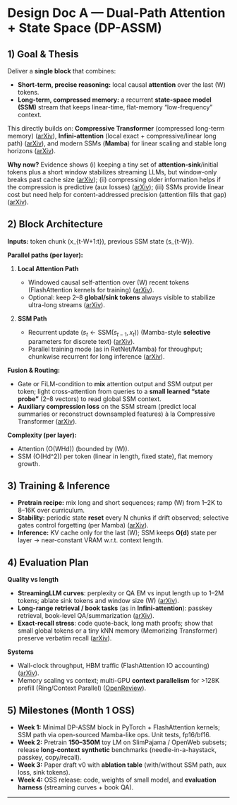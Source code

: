 # Design Doc A — Dual-Path Attention + State Space (DP-ASSM)

## 1) Goal & Thesis

Deliver a **single block** that combines:

* **Short-term, precise reasoning:** local causal **attention** over the last (W) tokens.
* **Long-term, compressed memory:** a recurrent **state-space model (SSM)** stream that keeps linear-time, flat-memory “low-frequency” context.

This directly builds on: **Compressive Transformer** (compressed long-term memory) ([arXiv][1]), **Infini-attention** (local exact + compressive/linear long path) ([arXiv][2]), and modern SSMs (**Mamba**) for linear scaling and stable long horizons ([arXiv][3]).

**Why now?** Evidence shows (i) keeping a tiny set of **attention-sink**/initial tokens plus a short window stabilizes streaming LLMs, but window-only breaks past cache size ([arXiv][4]); (ii) compressing older information helps if the compression is predictive (aux losses) ([arXiv][1]); (iii) SSMs provide linear cost but need help for content-addressed precision (attention fills that gap) ([arXiv][3]).

## 2) Block Architecture

**Inputs:** token chunk (x_{t-W+1:t}), previous SSM state (s_{t-W}).

**Parallel paths (per layer):**

1. **Local Attention Path**

   * Windowed causal self-attention over (W) recent tokens (FlashAttention kernels for training) ([arXiv][5]).
   * Optional: keep 2–8 **global/sink tokens** always visible to stabilize ultra-long streams ([arXiv][4]).

2. **SSM Path**

   * Recurrent update ($s_{t}\leftarrow\mathrm{SSM}(s_{t-1}, x_t)$) (Mamba-style **selective** parameters for discrete text) ([arXiv][3]).
   * Parallel training mode (as in RetNet/Mamba) for throughput; chunkwise recurrent for long inference ([arXiv][6]).

**Fusion & Routing:**

* Gate or FiLM-condition to **mix** attention output and SSM output per token; light cross-attention from queries to a **small learned “state probe”** (2–8 vectors) to read global SSM context.
* **Auxiliary compression loss** on the SSM stream (predict local summaries or reconstruct downsampled features) à la Compressive Transformer ([arXiv][1]).

**Complexity (per layer):**

* Attention (O(WHd)) (bounded by (W)).
* SSM (O(Hd^2)) per token (linear in length, fixed state), flat memory growth.

## 3) Training & Inference

* **Pretrain recipe:** mix long and short sequences; ramp (W) from 1–2K to 8–16K over curriculum.
* **Stability:** periodic state **reset** every N chunks if drift observed; selective gates control forgetting (per Mamba) ([arXiv][3]).
* **Inference:** KV cache only for the last (W); SSM keeps **O(d)** state per layer → near-constant VRAM w.r.t. context length.

## 4) Evaluation Plan

**Quality vs length**

* **StreamingLLM curves**: perplexity or QA EM vs input length up to 1–2M tokens; ablate sink tokens and window size (W) ([arXiv][4]).
* **Long-range retrieval / book tasks** (as in **Infini-attention**): passkey retrieval, book-level QA/summarization ([arXiv][2]).
* **Exact-recall stress**: code quote-back, long math proofs; show that small global tokens or a tiny kNN memory (Memorizing Transformer) preserve verbatim recall ([arXiv][7]).

**Systems**

* Wall-clock throughput, HBM traffic (FlashAttention IO accounting) ([arXiv][5]).
* Memory scaling vs context; multi-GPU **context parallelism** for >128K prefill (Ring/Context Parallel) ([OpenReview][8]).

## 5) Milestones (Month 1 OSS)

* **Week 1:** Minimal DP-ASSM block in PyTorch + FlashAttention kernels; SSM path via open-sourced Mamba-like ops. Unit tests, fp16/bf16.
* **Week 2:** Pretrain **150–350M** toy LM on SlimPajama / OpenWeb subsets; release **long-context synthetic** benchmarks (needle-in-a-haystack, passkey, copy/recall).
* **Week 3:** Paper draft v0 with **ablation table** (with/without SSM path, aux loss, sink tokens).
* **Week 4:** OSS release: code, weights of small model, and **evaluation harness** (streaming curves + book QA).

---

[1]: https://arxiv.org/abs/1911.05507?utm_source=chatgpt.com "Compressive Transformers for Long-Range Sequence ..."
[2]: https://arxiv.org/abs/2404.07143?utm_source=chatgpt.com "Efficient Infinite Context Transformers with Infini-attention"
[3]: https://arxiv.org/abs/2312.00752?utm_source=chatgpt.com "Mamba: Linear-Time Sequence Modeling with Selective State Spaces"
[4]: https://arxiv.org/abs/2309.17453?utm_source=chatgpt.com "Efficient Streaming Language Models with Attention Sinks"
[5]: https://arxiv.org/abs/2205.14135?utm_source=chatgpt.com "Fast and Memory-Efficient Exact Attention with IO-Awareness"
[6]: https://arxiv.org/abs/2307.08621?utm_source=chatgpt.com "A Successor to Transformer for Large Language Models"
[7]: https://arxiv.org/pdf/2203.08913?utm_source=chatgpt.com "Memorizing Transformer"
[8]: https://openreview.net/forum?id=WsRHpHH4s0&utm_source=chatgpt.com "RingAttention with Blockwise Transformers for Near-Infinite ..."
[9]: https://arxiv.org/abs/2004.05150?utm_source=chatgpt.com "[2004.05150] Longformer: The Long-Document Transformer"
[10]: https://arxiv.org/abs/2307.08691?utm_source=chatgpt.com "FlashAttention-2: Faster Attention with Better Parallelism ..."
[11]: https://aclanthology.org/P19-1285/?utm_source=chatgpt.com "Transformer-XL: Attentive Language Models beyond a ..."
[12]: https://arxiv.org/abs/2007.14062?utm_source=chatgpt.com "[2007.14062] Big Bird: Transformers for Longer Sequences"
[13]: https://arxiv.org/html/2411.01783v2?utm_source=chatgpt.com "Context Parallelism for Scalable Million-Token Inference"
[14]: https://huggingface.co/blog/infini-attention?utm_source=chatgpt.com "A failed experiment: Infini-Attention, and why we should ..."
